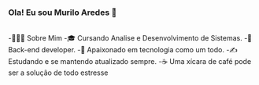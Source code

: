 ### Ola! Eu sou Murilo Aredes 👋

<!--
**MuriloAredes/MuriloAredes** is a ✨ _special_ ✨ repository because its `README.md` (this file) appears on your GitHub profile.

Here are some ideas to get you started:
-->
<br> 
-👨🏻‍💻 Sobre Mim
-🎓   Cursando Analise e Desenvolvimento de Sistemas.
-💼   Back-end developer.
-🌱   Apaixonado em tecnologia como um todo.
-✍️   Estudando e se mantendo atualizado sempre.
-☕   Uma xícara de café pode ser a solução de todo estresse
</br>
